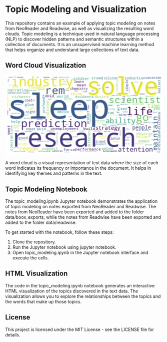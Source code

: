 # Topic Modeling and Visualization
This repository contains an example of applying topic modeling on notes from NeoReader and Readwise, as well as visualizing the resulting word clouds. Topic modeling is a technique used in natural language processing (NLP) to discover hidden patterns and semantic structures within a collection of documents. It is an unsupervised machine learning method that helps organize and understand large collections of text data.

## Word Cloud Visualization

![word cloud visualization](word%20clouds/word_cloud_1.png?raw=true "Title")

A word cloud is a visual representation of text data where the size of each word indicates its frequency or importance in the document. It helps in identifying key themes and patterns in the text.

## Topic Modeling Notebook
The topic_modeling.ipynb Jupyter notebook demonstrates the application of topic modeling on notes exported from NeoReader and Readwise. The notes from NeoReader have been exported and added to the folder data/boox_exports, while the notes from Readwise have been exported and added to the folder data/readwise.

To get started with the notebook, follow these steps:

1. Clone the repository.
2. Run the Jupyter notebook using jupyter notebook.
3. Open topic_modeling.ipynb in the Jupyter notebook interface and execute the cells.
## HTML Visualization
The code in the topic_modeling.ipynb notebook generates an interactive HTML visualization of the topics discovered in the text data. The visualization allows you to explore the relationships between the topics and the words that make up those topics.

## License
This project is licensed under the MIT License - see the LICENSE file for details.